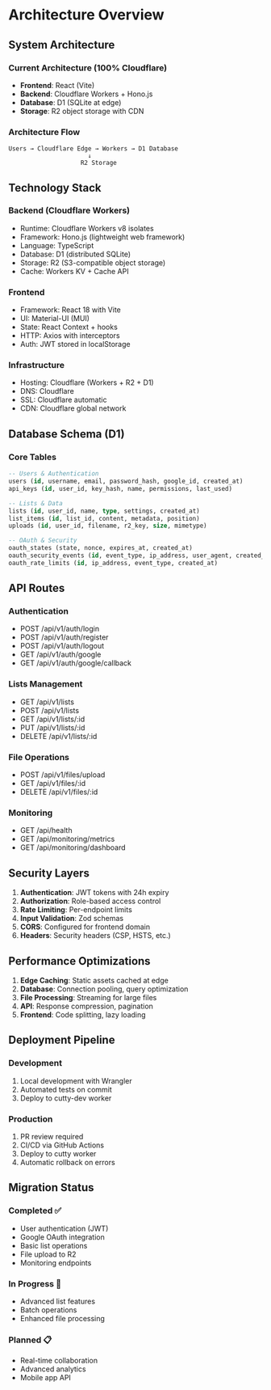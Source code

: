# Architecture Overview

## System Architecture

### Current Architecture (100% Cloudflare)
- **Frontend**: React (Vite)
- **Backend**: Cloudflare Workers + Hono.js
- **Database**: D1 (SQLite at edge)
- **Storage**: R2 object storage with CDN

### Architecture Flow
```
Users → Cloudflare Edge → Workers → D1 Database
                      ↓
                    R2 Storage
```

## Technology Stack

### Backend (Cloudflare Workers)
- Runtime: Cloudflare Workers v8 isolates
- Framework: Hono.js (lightweight web framework)
- Language: TypeScript
- Database: D1 (distributed SQLite)
- Storage: R2 (S3-compatible object storage)
- Cache: Workers KV + Cache API

### Frontend
- Framework: React 18 with Vite
- UI: Material-UI (MUI)
- State: React Context + hooks
- HTTP: Axios with interceptors
- Auth: JWT stored in localStorage

### Infrastructure
- Hosting: Cloudflare (Workers + R2 + D1)
- DNS: Cloudflare
- SSL: Cloudflare automatic
- CDN: Cloudflare global network

## Database Schema (D1)

### Core Tables
```sql
-- Users & Authentication
users (id, username, email, password_hash, google_id, created_at)
api_keys (id, user_id, key_hash, name, permissions, last_used)

-- Lists & Data
lists (id, user_id, name, type, settings, created_at)
list_items (id, list_id, content, metadata, position)
uploads (id, user_id, filename, r2_key, size, mimetype)

-- OAuth & Security
oauth_states (state, nonce, expires_at, created_at)
oauth_security_events (id, event_type, ip_address, user_agent, created_at)
oauth_rate_limits (id, ip_address, event_type, created_at)
```

## API Routes

### Authentication
- POST /api/v1/auth/login
- POST /api/v1/auth/register
- POST /api/v1/auth/logout
- GET /api/v1/auth/google
- GET /api/v1/auth/google/callback

### Lists Management
- GET /api/v1/lists
- POST /api/v1/lists
- GET /api/v1/lists/:id
- PUT /api/v1/lists/:id
- DELETE /api/v1/lists/:id

### File Operations
- POST /api/v1/files/upload
- GET /api/v1/files/:id
- DELETE /api/v1/files/:id

### Monitoring
- GET /api/health
- GET /api/monitoring/metrics
- GET /api/monitoring/dashboard

## Security Layers

1. **Authentication**: JWT tokens with 24h expiry
2. **Authorization**: Role-based access control
3. **Rate Limiting**: Per-endpoint limits
4. **Input Validation**: Zod schemas
5. **CORS**: Configured for frontend domain
6. **Headers**: Security headers (CSP, HSTS, etc.)

## Performance Optimizations

1. **Edge Caching**: Static assets cached at edge
2. **Database**: Connection pooling, query optimization
3. **File Processing**: Streaming for large files
4. **API**: Response compression, pagination
5. **Frontend**: Code splitting, lazy loading

## Deployment Pipeline

### Development
1. Local development with Wrangler
2. Automated tests on commit
3. Deploy to cutty-dev worker

### Production
1. PR review required
2. CI/CD via GitHub Actions
3. Deploy to cutty worker
4. Automatic rollback on errors

## Migration Status

### Completed ✅
- User authentication (JWT)
- Google OAuth integration
- Basic list operations
- File upload to R2
- Monitoring endpoints

### In Progress 🚧
- Advanced list features
- Batch operations
- Enhanced file processing

### Planned 📋
- Real-time collaboration
- Advanced analytics
- Mobile app API